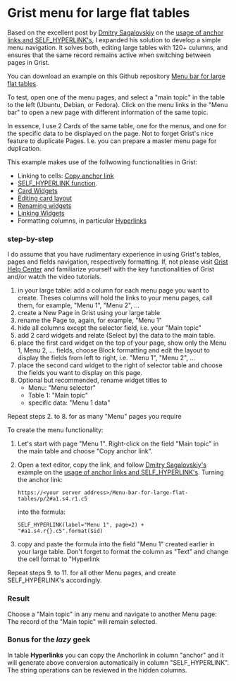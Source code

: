 # Grist menu for large flat tables
Based on the excellent post by [Dmitry Sagalovskiy](https://community.getgrist.com/u/dmitry-grist/summary) on the [usage of anchor links and SELF_HYPERLINK's](https://community.getgrist.com/t/is-it-possible-to-select-a-record-in-one-page-and-affect-what-is-shown-in-other-page-or-open-another-page-based-on-what-you-selected/1690/2?u=peter_p_breithaupt), I expanded his solution to develop a simple menu navigation. It solves both, editing large tables with 120+ culumns, and ensures that the same record remains active when switching between pages in Grist.

You can download an example on this Github repository [Menu bar for large flat tables](https://github.com/CabezaAncha/grist-menu-for-large-flat-tables/blob/main/Menu%20bar%20for%20large%20flat%20tables.grist).

To test, open one of the menu pages, and select a "main topic" in the table to the left (Ubuntu, Debian, or Fedora). Click on the menu links in the "Menu bar" to open a new page with different information of the same topic. 

In essence, I use 2 Cards of the same table, one for the menus, and one for the specific data to be displayed on the page. Not to forget Grist's nice feature to duplicate Pages. I.e. you can prepare a master menu page for duplication. 

This example makes use of the follwowing functionalities in Grist:
- Linking to cells: [Copy anchor link](https://support.getgrist.com/enter-data/#linking-to-cells)
- [SELF_HYPERLINK function](https://support.getgrist.com/functions/#self_hyperlink).
- [Card Widgets](https://support.getgrist.com/widget-card/)
- [Editing card layout](https://support.getgrist.com/widget-card/#editing-card-layout)
- [Renaming widgets](https://support.getgrist.com/page-widgets/#renaming-widgets)
- [Linking Widgets](https://support.getgrist.com/linking-widgets/)
- Formatting columns, in particular [Hyperlinks](https://support.getgrist.com/col-types/#formatting-columns )

### step-by-step
I do assume that you have rudimentary experience in using Grist's tables, pages and fields navigation, respectively formatting. If, not please visit [Grist Help Center](https://support.getgrist.com/) and familiarize yourself with the key functionalities of Grist and/or watch the video tutorials.
1. in your large table: add a column for each menu page you want to create. Theses columns will hold the links to your menu pages, call them, for example, "Menu 1", "Menu 2", ...
1. create a New Page in Grist using your large table
1. rename the Page to, again, for example, "Menu 1"
1. hide all columns except the selector field, i.e. your "Main topic"
1. add 2 card widgets and relate (Select by) the data to the main table.
1. place the first card widget on the top of your page, show only the Menu 1, Menu 2, ... fields, choose Block formatting and edit the layout to display the fields from left to right, i.e. "Menu 1", "Menu 2", ... 
1. place the second card widget to the right of selector table and choose the fields you want to display on this page.
1. Optional but recommended, rename widget titles to
    - Menu: "Menu selector"
    - Table 1: "Main topic"
    - specific data: "Menu 1 data"

Repeat steps 2. to 8. for as many "Menu" pages you require

To create the menu functionality:

1. Let's start with page "Menu 1". Right-click on the field "Main topic" in the main table and choose "Copy anchor link". 
2.  Open a text editor, copy the link, and follow [Dmitry Sagalovskiy's](https://community.getgrist.com/u/dmitry-grist/summary) example on the [usage of anchor links and SELF_HYPERLINK's](https://community.getgrist.com/t/is-it-possible-to-select-a-record-in-one-page-and-affect-what-is-shown-in-other-page-or-open-another-page-based-on-what-you-selected/1690/2). Turning the anchor link:

    `https://<your server address>/Menu-bar-for-large-flat-tables/p/2#a1.s4.r1.c5` 

    into the formula:

    `SELF_HYPERLINK(label="Menu 1", page=2) + "#a1.s4.r{}.c5".format($id)`

3.  copy and paste the formula into the field "Menu 1" created earlier in your large table. Don't forget to format the column as "Text" and change the cell format to "Hyperlink

Repeat steps 9. to 11. for all other Menu pages, and create SELF_HYPERLINK's accordingly.

### Result
Choose a "Main topic" in any menu and navigate to another Menu page: The record of the "Main topic" will remain selected.

### Bonus for the *lazy* geek
In table **Hyperlinks** you can copy the Anchorlink in column "anchor" and it will generate above conversion automatically in column "SELF_HYPERLINK". The string operations can be reviewed in the hidden columns. 
